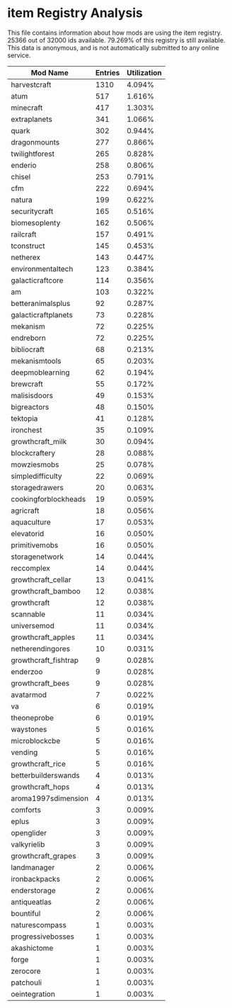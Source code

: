 # item Registry Analysis

This file contains information about how mods are using the item registry. 25366
out of 32000 ids available. 79.269% of this registry is still available. This
data is anonymous, and is not automatically submitted to any online service.


| Mod Name             | Entries | Utilization |
|----------------------|---------|-------------|
| harvestcraft         | 1310    | 4.094%      |
| atum                 | 517     | 1.616%      |
| minecraft            | 417     | 1.303%      |
| extraplanets         | 341     | 1.066%      |
| quark                | 302     | 0.944%      |
| dragonmounts         | 277     | 0.866%      |
| twilightforest       | 265     | 0.828%      |
| enderio              | 258     | 0.806%      |
| chisel               | 253     | 0.791%      |
| cfm                  | 222     | 0.694%      |
| natura               | 199     | 0.622%      |
| securitycraft        | 165     | 0.516%      |
| biomesoplenty        | 162     | 0.506%      |
| railcraft            | 157     | 0.491%      |
| tconstruct           | 145     | 0.453%      |
| netherex             | 143     | 0.447%      |
| environmentaltech    | 123     | 0.384%      |
| galacticraftcore     | 114     | 0.356%      |
| am                   | 103     | 0.322%      |
| betteranimalsplus    | 92      | 0.287%      |
| galacticraftplanets  | 73      | 0.228%      |
| mekanism             | 72      | 0.225%      |
| endreborn            | 72      | 0.225%      |
| bibliocraft          | 68      | 0.213%      |
| mekanismtools        | 65      | 0.203%      |
| deepmoblearning      | 62      | 0.194%      |
| brewcraft            | 55      | 0.172%      |
| malisisdoors         | 49      | 0.153%      |
| bigreactors          | 48      | 0.150%      |
| tektopia             | 41      | 0.128%      |
| ironchest            | 35      | 0.109%      |
| growthcraft_milk     | 30      | 0.094%      |
| blockcraftery        | 28      | 0.088%      |
| mowziesmobs          | 25      | 0.078%      |
| simpledifficulty     | 22      | 0.069%      |
| storagedrawers       | 20      | 0.063%      |
| cookingforblockheads | 19      | 0.059%      |
| agricraft            | 18      | 0.056%      |
| aquaculture          | 17      | 0.053%      |
| elevatorid           | 16      | 0.050%      |
| primitivemobs        | 16      | 0.050%      |
| storagenetwork       | 14      | 0.044%      |
| reccomplex           | 14      | 0.044%      |
| growthcraft_cellar   | 13      | 0.041%      |
| growthcraft_bamboo   | 12      | 0.038%      |
| growthcraft          | 12      | 0.038%      |
| scannable            | 11      | 0.034%      |
| universemod          | 11      | 0.034%      |
| growthcraft_apples   | 11      | 0.034%      |
| netherendingores     | 10      | 0.031%      |
| growthcraft_fishtrap | 9       | 0.028%      |
| enderzoo             | 9       | 0.028%      |
| growthcraft_bees     | 9       | 0.028%      |
| avatarmod            | 7       | 0.022%      |
| va                   | 6       | 0.019%      |
| theoneprobe          | 6       | 0.019%      |
| waystones            | 5       | 0.016%      |
| microblockcbe        | 5       | 0.016%      |
| vending              | 5       | 0.016%      |
| growthcraft_rice     | 5       | 0.016%      |
| betterbuilderswands  | 4       | 0.013%      |
| growthcraft_hops     | 4       | 0.013%      |
| aroma1997sdimension  | 4       | 0.013%      |
| comforts             | 3       | 0.009%      |
| eplus                | 3       | 0.009%      |
| openglider           | 3       | 0.009%      |
| valkyrielib          | 3       | 0.009%      |
| growthcraft_grapes   | 3       | 0.009%      |
| landmanager          | 2       | 0.006%      |
| ironbackpacks        | 2       | 0.006%      |
| enderstorage         | 2       | 0.006%      |
| antiqueatlas         | 2       | 0.006%      |
| bountiful            | 2       | 0.006%      |
| naturescompass       | 1       | 0.003%      |
| progressivebosses    | 1       | 0.003%      |
| akashictome          | 1       | 0.003%      |
| forge                | 1       | 0.003%      |
| zerocore             | 1       | 0.003%      |
| patchouli            | 1       | 0.003%      |
| oeintegration        | 1       | 0.003%      |
